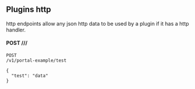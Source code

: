 ## Plugins http


http endpoints allow any json http data to be used by a plugin if it has a http handler.

#### POST /<api-prefix>/<plugin-name>/<route term>
```
POST
/v1/portal-example/test

{
  "test": "data"
}

```
